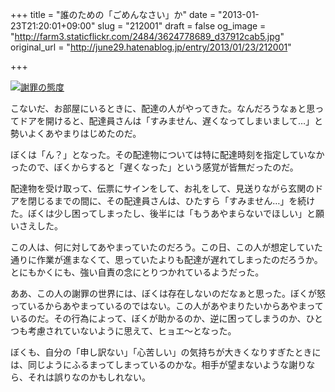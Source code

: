 +++
title = "誰のための「ごめんなさい」か"
date = "2013-01-23T21:20:01+09:00"
slug = "212001"
draft = false
og_image = "http://farm3.staticflickr.com/2484/3624778689_d37912cab5.jpg"
original_url = "http://june29.hatenablog.jp/entry/2013/01/23/212001"

+++

<p><a href="http://www.flickr.com/photos/june29/3624778689/" title="謝罪の態度 by june29, on Flickr"><img src="http://farm3.staticflickr.com/2484/3624778689_d37912cab5.jpg" alt="謝罪の態度"></a></p>
<p>こないだ、お部屋にいるときに、配達の人がやってきた。なんだろうなぁと思ってドアを開けると、配達員さんは「すみません、遅くなってしまいまして…」と勢いよくあやまりはじめたのだ。</p>
<p>ぼくは「ん？」となった。その配達物については特に配達時刻を指定していなかったので、ぼくからすると「遅くなった」という感覚が皆無だったのだ。</p>
<p>配達物を受け取って、伝票にサインをして、お礼をして、見送りながら玄関のドアを閉じるまでの間に、その配達員さんは、ひたすら「すみません…」を続けた。ぼくは少し困ってしまったし、後半には「もうあやまらないでほしい」と願いさえした。</p>
<p>この人は、何に対してあやまっていたのだろう。この日、この人が想定していた通りに作業が進まなくて、思っていたよりも配達が遅れてしまったのだろうか。とにもかくにも、強い自責の念にとりつかれているようだった。</p>
<p>ああ、この人の謝罪の世界には、ぼくは存在しないのだなぁと思った。ぼくが怒っているからあやまっているのではない。この人があやまりたいからあやまっているのだ。その行為によって、ぼくが助かるのか、逆に困ってしまうのか、ひとつも考慮されていないように思えて、ヒョエ〜となった。</p>
<p>ぼくも、自分の「申し訳ない」「心苦しい」の気持ちが大きくなりすぎたときには、同じようにふるまってしまっているのかな。相手が望まないような謝りなら、それは誤りなのかもしれない。</p>
